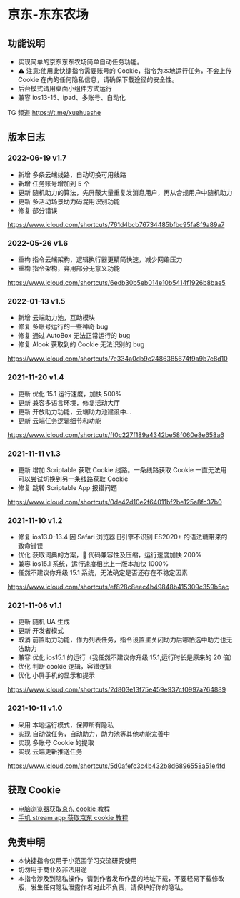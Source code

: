 # 京东-东东农场

## 功能说明

- 实现简单的京东东东农场简单自动任务功能。
- ⚠️ 注意:使用此快捷指令需要账号的 Cookie，指令为本地运行任务，不会上传 Cookie 在内的任何隐私信息，请确保下载途径的安全性。
- 后台模式请用桌面小组件方式运行
- 兼容 ios13-15、ipad、多账号、自动化

TG 频道:https://t.me/xuehuashe

## 版本日志

### 2022-06-19 v1.7

- 新增 多条云端线路，自动切换可用线路
- 新增 任务账号增加到 5 个
- 更新 随机助力的算法，先屏蔽大量重复发消息用户，再从合规用户中随机助力
- 更新 多活动场景助力码混用识别功能
- 修复 部分错误

https://www.icloud.com/shortcuts/761d4bcb76734485bfbc95fa8f9a89a7

### 2022-05-26 v1.6

- 重构 指令云端架构，逻辑执行器更精简快速，减少网络压力
- 重构 指令架构，弃用部分无意义功能

https://www.icloud.com/shortcuts/6edb30b5eb014e10b5414f1926b8bae5

### 2022-01-13 v1.5

- 新增 云端助力池，互助模块
- 修复 多账号运行的一些神奇 bug
- 修复 通过 AutoBox 无法正常运行的 bug
- 修复 Alook 获取到的 Cookie 无法识别的 bug

https://www.icloud.com/shortcuts/7e334a0db9c2486385674f9a9b7c8d10

### 2021-11-20 v1.4

- 更新 优化 15.1 运行速度，加快 500%
- 更新 兼容多语言环境，修复活动大厅
- 更新 开放助力功能，云端助力池建设中...
- 更新 云端任务逻辑细节和功能

https://www.icloud.com/shortcuts/ff0c227f189a4342be58f060e8e658a6

### 2021-11-11 v1.3

- 更新 增加 Scriptable 获取 Cookie 线路。一条线路获取 Cookie 一直无法用可以尝试切换到另一条线路获取 Cookie
- 修复 跳转 Scriptable App 报错问题

https://www.icloud.com/shortcuts/0de42d10e2f64011bf2be125a8fc37b0

### 2021-11-10 v1.2

- 修复 ios13.0-13.4 因 Safari 浏览器旧引擎不识别 ES2020+ 的语法糖带来的致命错误
- 优化 获取词典的方案， 代码兼容性及压缩，运行速度加快 200%
- 兼容 ios15.1 系统，运行速度相比上一版本加快 1000%
- 任然不建议你升级 15.1 系统，无法确定是否还存在不稳定因素

https://www.icloud.com/shortcuts/ef828c8eec4b49848b415309c359b5ac

### 2021-11-06 v1.1

- 更新 随机 UA 生成
- 更新 开发者模式
- 取消 前置助力功能，作为列表任务，指令设置里关闭助力后哪怕选中助力也无法助力
- 兼容 优化 ios15.1 的运行（我任然不建议你升级 15.1,运行时长是原来的 20 倍）
- 优化 判断 cookie 逻辑，容错逻辑
- 优化 小屏手机的显示和提示

https://www.icloud.com/shortcuts/2d803e13f75e459e937cf0997a764889

### 2021-10-11 v1.0

- 采用 本地运行模式，保障所有隐私
- 实现 自动做任务，自动助力，助力池等其他功能完善中
- 实现 多账号 Cookie 的提取
- 实现 云端更新推送任务

https://www.icloud.com/shortcuts/5d0afefc3c4b432b8d6896558a51e4fd

## 获取 Cookie

- [电脑浏览器获取京东 cookie 教程](https://github.com/leecobaby/shortcuts/blob/master/DOC/GetJdCookie1.md)
- [手机 stream app 获取京东 cookie 教程](https://github.com/leecobaby/shortcuts/blob/master/DOC/GetJdCookie2.md)

## 免责申明

- 本快捷指令仅用于小范围学习交流研究使用
- 切勿用于商业及非法用途
- 本指令涉及到隐私操作，请到作者发布作品的地址下载，不要轻易下载修改版，发生任何隐私泄露作者对此不负责，请保护好你的隐私。
